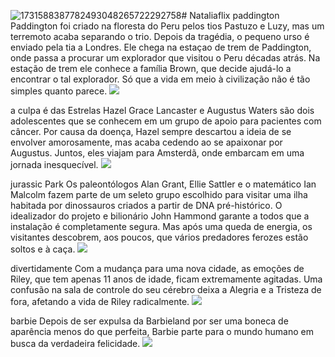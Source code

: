 ![1731588387782493048265722292758](https://github.com/user-attachments/assets/4d7d952d-a8e2-4cea-befe-6290f48a5a03)# Nataliaflix
paddington
Paddington foi criado na floresta do Peru pelos tios Pastuzo e Luzy, mas um terremoto acaba separando o trio. Depois da tragédia, o pequeno urso é enviado pela tia a Londres. Ele chega na estaçao de trem de Paddington, onde passa a procurar um explorador que visitou o Peru décadas atrás. Na estação de trem ele conhece a família Brown, que decide ajudá-lo a encontrar o tal explorador. Só que a vida em meio à civilização não é tão simples quanto parece.
![](https://github.com/user-attachments/assets/407d26c8-bb64-4986-aff9-ea3ac3a268ce)

a culpa é das Estrelas
Hazel Grace Lancaster e Augustus Waters são dois adolescentes que se conhecem em um grupo de apoio para pacientes com câncer. Por causa da doença, Hazel sempre descartou a ideia de se envolver amorosamente, mas acaba cedendo ao se apaixonar por Augustus. Juntos, eles viajam para Amsterdã, onde embarcam em uma jornada inesquecível.
![](https://github.com/user-attachments/assets/ba6c52c1-37ae-44de-9faf-3aef221db281)

jurassic Park 
Os paleontólogos Alan Grant, Ellie Sattler e o matemático Ian Malcolm fazem parte de um seleto grupo escolhido para visitar uma ilha habitada por dinossauros criados a partir de DNA pré-histórico. O idealizador do projeto e bilionário John Hammond garante a todos que a instalação é completamente segura. Mas após uma queda de energia, os visitantes descobrem, aos poucos, que vários predadores ferozes estão soltos e à caça.
![](https://github.com/user-attachments/assets/37f3ca83-6b94-47d1-84b4-c0a0a854250e)

divertidamente
Com a mudança para uma nova cidade, as emoções de Riley, que tem apenas 11 anos de idade, ficam extremamente agitadas. Uma confusão na sala de controle do seu cérebro deixa a Alegria e a Tristeza de fora, afetando a vida de Riley radicalmente.
![](https://github.com/user-attachments/assets/8bf9d920-f79f-46ac-9c43-959016c3fc2b)

barbie
Depois de ser expulsa da Barbieland por ser uma boneca de aparência menos do que perfeita, Barbie parte para o mundo humano em busca da verdadeira felicidade.
![](https://github.com/user-attachments/assets/7c53a74b-28cc-4a69-a42a-cd745679b963)







